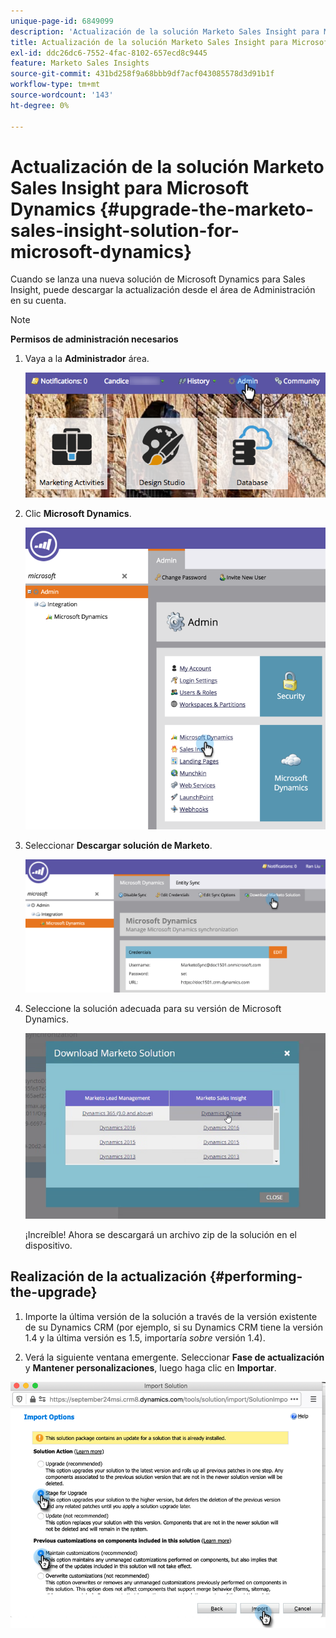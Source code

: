 ```yaml
---
unique-page-id: 6849099
description: 'Actualización de la solución Marketo Sales Insight para Microsoft Dynamics: documentos de Marketo, documentación del producto'
title: Actualización de la solución Marketo Sales Insight para Microsoft Dynamics
exl-id: ddc26dc6-7552-4fac-8102-657ecd8c9445
feature: Marketo Sales Insights
source-git-commit: 431bd258f9a68bbb9df7acf043085578d3d91b1f
workflow-type: tm+mt
source-wordcount: '143'
ht-degree: 0%

---
```


# Actualización de la solución Marketo Sales Insight para Microsoft Dynamics {#upgrade-the-marketo-sales-insight-solution-for-microsoft-dynamics}

Cuando se lanza una nueva solución de Microsoft Dynamics para Sales Insight, puede descargar la actualización desde el área de Administración en su cuenta.

>[!NOTE]
>
>**Permisos de administración necesarios**

1. Vaya a la **Administrador** área.

   ![](assets/upgrade-the-marketo-sales-insight-solution-for-microsoft-dynamics-1.png)

1. Clic **Microsoft Dynamics**.

   ![](assets/upgrade-the-marketo-sales-insight-solution-for-microsoft-dynamics-2.png)

1. Seleccionar **Descargar solución de Marketo**.

   ![](assets/upgrade-the-marketo-sales-insight-solution-for-microsoft-dynamics-3.png)

1. Seleccione la solución adecuada para su versión de Microsoft Dynamics.

   ![](assets/upgrade-the-marketo-sales-insight-solution-for-microsoft-dynamics-4.png)

   ¡Increíble! Ahora se descargará un archivo zip de la solución en el dispositivo.

## Realización de la actualización {#performing-the-upgrade}

1. Importe la última versión de la solución a través de la versión existente de su Dynamics CRM (por ejemplo, si su Dynamics CRM tiene la versión 1.4 y la última versión es 1.5, importaría _sobre_ versión 1.4).

2. Verá la siguiente ventana emergente. Seleccionar **Fase de actualización** y **Mantener personalizaciones**, luego haga clic en **Importar**.

![](assets/upgrade-the-marketo-sales-insight-solution-for-microsoft-dynamics-5.png)
